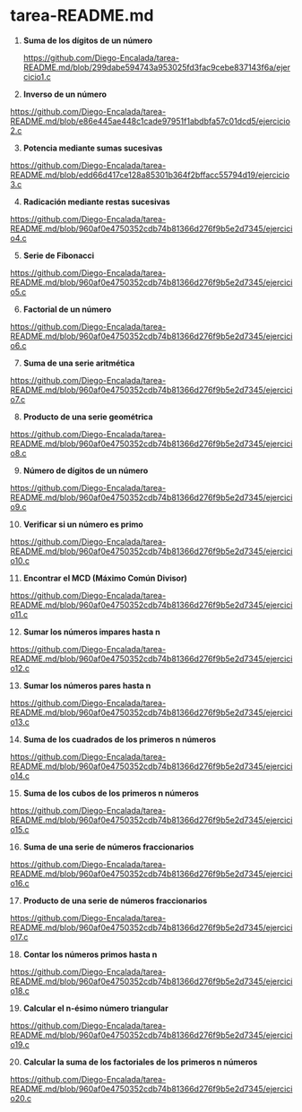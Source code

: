# tarea-README.md
1. **Suma de los dígitos de un número**

   https://github.com/Diego-Encalada/tarea-README.md/blob/299dabe594743a953025fd3fac9cebe837143f6a/ejercicio1.c

2. **Inverso de un número**

https://github.com/Diego-Encalada/tarea-README.md/blob/e86e445ae448c1cade97951f1abdbfa57c01dcd5/ejercicio2.c

3. **Potencia mediante sumas sucesivas**

https://github.com/Diego-Encalada/tarea-README.md/blob/edd66d417ce128a85301b364f2bffacc55794d19/ejercicio3.c

4. **Radicación mediante restas sucesivas**

https://github.com/Diego-Encalada/tarea-README.md/blob/960af0e4750352cdb74b81366d276f9b5e2d7345/ejercicio4.c
 
5. **Serie de Fibonacci**

https://github.com/Diego-Encalada/tarea-README.md/blob/960af0e4750352cdb74b81366d276f9b5e2d7345/ejercicio5.c
 
6. **Factorial de un número**

https://github.com/Diego-Encalada/tarea-README.md/blob/960af0e4750352cdb74b81366d276f9b5e2d7345/ejercicio6.c

7. **Suma de una serie aritmética**

https://github.com/Diego-Encalada/tarea-README.md/blob/960af0e4750352cdb74b81366d276f9b5e2d7345/ejercicio7.c
  
8. **Producto de una serie geométrica**

https://github.com/Diego-Encalada/tarea-README.md/blob/960af0e4750352cdb74b81366d276f9b5e2d7345/ejercicio8.c
  
9. **Número de dígitos de un número**

https://github.com/Diego-Encalada/tarea-README.md/blob/960af0e4750352cdb74b81366d276f9b5e2d7345/ejercicio9.c
  
10. **Verificar si un número es primo**

https://github.com/Diego-Encalada/tarea-README.md/blob/960af0e4750352cdb74b81366d276f9b5e2d7345/ejercicio10.c
  
11. **Encontrar el MCD (Máximo Común Divisor)**

https://github.com/Diego-Encalada/tarea-README.md/blob/960af0e4750352cdb74b81366d276f9b5e2d7345/ejercicio11.c

12. **Sumar los números impares hasta n**

https://github.com/Diego-Encalada/tarea-README.md/blob/960af0e4750352cdb74b81366d276f9b5e2d7345/ejercicio12.c
 
13. **Sumar los números pares hasta n**

https://github.com/Diego-Encalada/tarea-README.md/blob/960af0e4750352cdb74b81366d276f9b5e2d7345/ejercicio13.c

14. **Suma de los cuadrados de los primeros n números**

https://github.com/Diego-Encalada/tarea-README.md/blob/960af0e4750352cdb74b81366d276f9b5e2d7345/ejercicio14.c
   
15. **Suma de los cubos de los primeros n números**

https://github.com/Diego-Encalada/tarea-README.md/blob/960af0e4750352cdb74b81366d276f9b5e2d7345/ejercicio15.c
 
16. **Suma de una serie de números fraccionarios**

https://github.com/Diego-Encalada/tarea-README.md/blob/960af0e4750352cdb74b81366d276f9b5e2d7345/ejercicio16.c

17. **Producto de una serie de números fraccionarios**

https://github.com/Diego-Encalada/tarea-README.md/blob/960af0e4750352cdb74b81366d276f9b5e2d7345/ejercicio17.c
 
18. **Contar los números primos hasta n**

https://github.com/Diego-Encalada/tarea-README.md/blob/960af0e4750352cdb74b81366d276f9b5e2d7345/ejercicio18.c

19. **Calcular el n-ésimo número triangular**

https://github.com/Diego-Encalada/tarea-README.md/blob/960af0e4750352cdb74b81366d276f9b5e2d7345/ejercicio19.c
 
20. **Calcular la suma de los factoriales de los primeros n números**

https://github.com/Diego-Encalada/tarea-README.md/blob/960af0e4750352cdb74b81366d276f9b5e2d7345/ejercicio20.c
 
